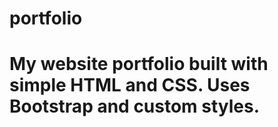 # portfolio
<h1>My website portfolio built with simple HTML and CSS. Uses Bootstrap and custom styles.</h1>


